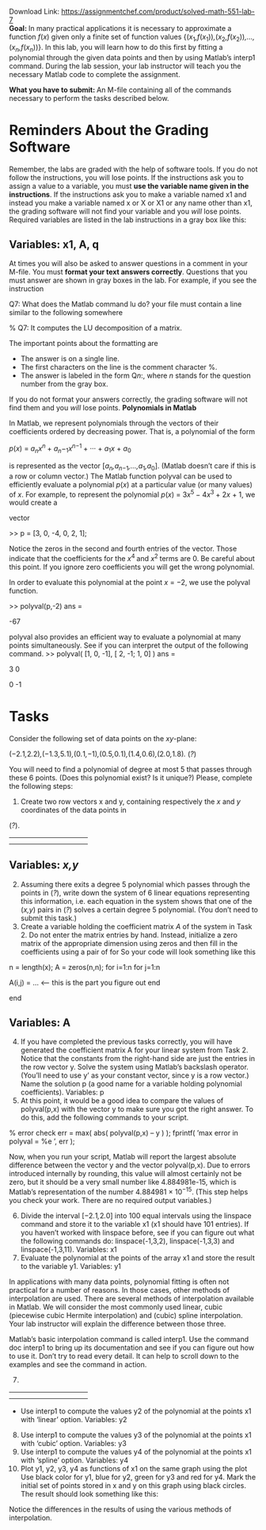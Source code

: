 Download Link: https://assignmentchef.com/product/solved-math-551-lab-7
<br>
<strong>Goal: </strong>In many practical applications it is necessary to approximate a function <em>f</em>(<em>x</em>) given only a finite set of function values {(<em>x</em><sub>1</sub><em>,f</em>(<em>x</em><sub>1</sub>))<em>,</em>(<em>x</em><sub>2</sub><em>,f</em>(<em>x</em><sub>2</sub>))<em>,…,</em>(<em>x<sub>n</sub>,f</em>(<em>x<sub>n</sub></em>))}. In this lab, you will learn how to do this first by fitting a polynomial through the given data points and then by using Matlab’s interp1 command. During the lab session, your lab instructor will teach you the necessary Matlab code to complete the assignment.

<strong>What you have to submit: </strong>An M-file containing all of the commands necessary to perform the tasks described below.

<h1>Reminders About the Grading Software</h1>

Remember, the labs are graded with the help of software tools. If you do not follow the instructions, you will lose points. If the instructions ask you to assign a value to a variable, you must <strong>use the variable name given in the instructions</strong>. If the instructions ask you to make a variable named x1 and instead you make a variable named x or X or X1 or any name other than x1, the grading software will not find your variable and you <em>will </em>lose points. Required variables are listed in the lab instructions in a gray box like this:

<h2>Variables: x1, A, q</h2>

At times you will also be asked to answer questions in a comment in your M-file. You must <strong>format your text answers correctly</strong>. Questions that you must answer are shown in gray boxes in the lab. For example, if you see the instruction

Q7: What does the Matlab command lu do? your file must contain a line similar to the following somewhere

% Q7: It computes the LU decomposition of a matrix.

The important points about the formatting are

<ul>

 <li>The answer is on a single line.</li>

 <li>The first characters on the line is the comment character %.</li>

 <li>The answer is labeled in the form Q<em>n</em>:, where <em>n </em>stands for the question number from the gray box.</li>

</ul>

If you do not format your answers correctly, the grading software will not find them and you <em>will </em>lose points. <strong>Polynomials in Matlab</strong>

In Matlab, we represent polynomials through the vectors of their coefficients ordered by decreasing power. That is, a polynomial of the form

<em>p</em>(<em>x</em>) = <em>a<sub>n</sub>x<sup>n </sup></em>+ <em>a<sub>n</sub></em>−<sub>1</sub><em>x<sup>n</sup></em><sup>−1 </sup>+ ··· + <em>a</em><sub>1</sub><em>x </em>+ <em>a</em><sub>0</sub>

is represented as the vector [<em>a<sub>n</sub>,a<sub>n</sub></em><sub>−1</sub><em>,…,a</em><sub>1</sub><em>,a</em><sub>0</sub>]. (Matlab doesn’t care if this is a row or column vector.) The Matlab function polyval can be used to efficiently evaluate a polynomial <em>p</em>(<em>x</em>) at a particular value (or many values) of <em>x</em>. For example, to represent the polynomial <em>p</em>(<em>x</em>) = 3<em>x</em><sup>5 </sup>− 4<em>x</em><sup>3 </sup>+ 2<em>x </em>+ 1, we would create a

vector

&gt;&gt; p = [3, 0, -4, 0, 2, 1];

Notice the zeros in the second and fourth entries of the vector. Those indicate that the coefficients for the <em>x</em><sup>4 </sup>and <em>x</em><sup>2 </sup>terms are 0. Be careful about this point. If you ignore zero coefficients you will get the wrong polynomial.

In order to evaluate this polynomial at the point <em>x </em>= −2, we use the polyval function.

&gt;&gt; polyval(p,-2) ans =

-67

polyval also provides an efficient way to evaluate a polynomial at many points simultaneously. See if you can interpret the output of the following command. &gt;&gt; polyval( [1, 0, -1], [ 2, -1; 1, 0] ) ans =

3             0

0           -1

<h1>Tasks</h1>

Consider the following set of data points on the <em>xy</em>-plane:

(−2<em>.</em>1<em>,</em>2<em>.</em>2)<em>,</em>(−1<em>.</em>3<em>,</em>5<em>.</em>1)<em>,</em>(0<em>.</em>1<em>,</em>−1)<em>,</em>(0<em>.</em>5<em>,</em>0<em>.</em>1)<em>,</em>(1<em>.</em>4<em>,</em>0<em>.</em>6)<em>,</em>(2<em>.</em>0<em>,</em>1<em>.</em>8)<em>.                     </em>(<em>?</em>)

You will need to find a polynomial of degree at most 5 that passes through these 6 points. (Does this polynomial exist? Is it unique?) Please, complete the following steps:

<ol>

 <li>Create two row vectors x and y, containing respectively the <em>x </em>and <em>y </em>coordinates of the data points in</li>

</ol>

(<em>?</em>).

<table>

 <tbody>

  <tr>

   <td width="127"></td>

  </tr>

  <tr>

   <td></td>

   <td></td>

  </tr>

 </tbody>

</table>

<h2>Variables: <em>x,y</em></h2>

<ol start="2">

 <li>Assuming there exits a degree 5 polynomial which passes through the points in (<em>?</em>), write down the system of 6 linear equations representing this information, i.e. each equation in the system shows that one of the (<em>x,y</em>) pairs in (<em>?</em>) solves a certain degree 5 polynomial. (You don’t need to submit this task.)</li>

 <li>Create a variable holding the coefficient matrix <em>A </em>of the system in Task 2. Do not enter the matrix entries by hand. Instead, initialize a zero matrix of the appropriate dimension using zeros and then fill in the coefficients using a pair of for So your code will look something like this</li>

</ol>

n = length(x); A = zeros(n,n); for i=1:n for j=1:n

A(i,j) = … &lt;—- this is the part you figure out end

end

<h2>Variables: A</h2>

<ol start="4">

 <li>If you have completed the previous tasks correctly, you will have generated the coefficient matrix A for your linear system from Task 2. Notice that the constants from the right-hand side are just the entries in the row vector y. Solve the system using Matlab’s backslash operator. (You’ll need to use y’ as your constant vector, since y is a row vector.) Name the solution p (a good name for a variable holding polynomial coefficients). Variables: p</li>

 <li>At this point, it would be a good idea to compare the values of polyval(p,x) with the vector y to make sure you got the right answer. To do this, add the following commands to your script.</li>

</ol>

% error check err = max( abs( polyval(p,x) – y ) ); fprintf( ’max error in polyval = %e
’, err );

Now, when you run your script, Matlab will report the largest absolute difference between the vector y and the vector polyval(p,x). Due to errors introduced internally by rounding, this value will almost certainly not be zero, but it should be a very small number like 4.884981e-15, which is Matlab’s representation of the number 4<em>.</em>884981 × 10<sup>−15</sup>. (This step helps you check your work. There are no required output variables.)

<ol start="6">

 <li>Divide the interval [−2<em>.</em>1<em>,</em>2<em>.</em>0] into 100 equal intervals using the linspace command and store it to the variable x1 (x1 should have 101 entries). If you haven’t worked with linspace before, see if you can figure out what the following commands do: linspace(-1,3,2), linspace(-1,3,3) and linspace(-1,3,11). Variables: x1</li>

 <li>Evaluate the polynomial at the points of the array x1 and store the result to the variable y1. Variables: y1</li>

</ol>

In applications with many data points, polynomial fitting is often not practical for a number of reasons. In those cases, other methods of interpolation are used. There are several methods of interpolation available in Matlab. We will consider the most commonly used linear, cubic (piecewise cubic Hermite interpolation) and (cubic) spline interpolation. Your lab instructor will explain the difference between those three.

Matlab’s basic interpolation command is called interp1. Use the command doc interp1 to bring up its documentation and see if you can figure out how to use it. Don’t try to read every detail. It can help to scroll down to the examples and see the command in action.

<ol start="7">

 <li></li>

</ol>

<table>

 <tbody>

  <tr>

   <td width="127"></td>

  </tr>

  <tr>

   <td></td>

   <td></td>

  </tr>

 </tbody>

</table>

<ul>

 <li>Use interp1 to compute the values y2 of the polynomial at the points x1 with ‘linear’ option. Variables: y2</li>

</ul>

<ol start="8">

 <li>Use interp1 to compute the values y3 of the polynomial at the points x1 with ‘cubic’ option. Variables: y3</li>

 <li>Use interp1 to compute the values y4 of the polynomial at the points x1 with ‘spline’ option. Variables: y4</li>

 <li>Plot y1, y2, y3, y4 as functions of x1 on the same graph using the plot Use black color for y1, blue for y2, green for y3 and red for y4. Mark the initial set of points stored in x and y on this graph using black circles. The result should look something like this:</li>

</ol>

Notice the differences in the results of using the various methods of interpolation.